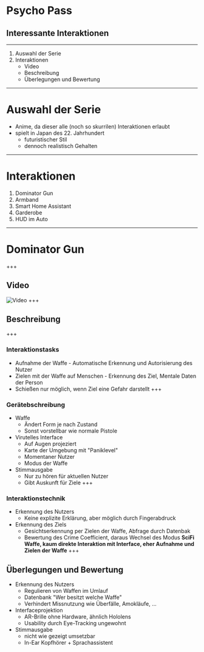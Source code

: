 # Psycho Pass
## Interessante Interaktionen
---
1. Auswahl der Serie
2. Interaktionen
    - Video
    - Beschreibung
    - Überlegungen und Bewertung
---
# Auswahl der Serie
- Anime, da dieser alle (noch so skurrilen) Interaktionen erlaubt
- spielt in Japan des 22. Jahrhundert
    - futuristischer Stil
    - dennoch realistisch Gehalten
---
# Interaktionen
1. Dominator Gun
2. Armband
3. Smart Home Assistant
4. Garderobe
5. HUD im Auto
---
# Dominator Gun
+++
## Video
![Video](https://www.youtube.com/embed/E-hGtr92TSA?start=474&end=493&iv_load_policy=3)
+++
## Beschreibung
+++
### Interaktionstasks
- Aufnahme der Waffe - Automatische Erkennung und Autorisierung des Nutzer
- Zielen mit der Waffe auf Menschen - Erkennung des Ziel, Mentale Daten der Person
- Schießen nur möglich, wenn Ziel eine Gefahr darstellt
+++
### Gerätebschreibung
- Waffe
    - Ändert Form je nach Zustand
    - Sonst vorstellbar wie normale Pistole
- Virutelles Interface
    - Auf Augen projeziert
    - Karte der Umgebung mit "Paniklevel"
    - Momentaner Nutzer
    - Modus der Waffe
- Stimmausgabe
    - Nur zu hören für aktuellen Nutzer
    - Gibt Auskunft für Ziele
+++
### Interaktionstechnik
- Erkennung des Nutzers
    - Keine explizite Erklärung, aber möglich durch Fingerabdruck
- Erkennung des Ziels
    - Gesichtserkennung per Zielen der Waffe, Abfrage durch Datenbak
    - Bewertung des Crime Coefficient, daraus Wechsel des Modus
**SciFi Waffe, kaum direkte Interaktion mit Interface, eher Aufnahme und Zielen der Waffe**
+++
## Überlegungen und Bewertung
- Erkennung des Nutzers
    - Regulieren von Waffen im Umlauf
    - Datenbank "Wer besitzt welche Waffe"
    - Verhindert Missnutzung wie Überfälle, Amokläufe, ...
- Interfaceprojektion
    - AR-Brille ohne Hardware, ähnlich Hololens
    - Usability durch Eye-Tracking ungewohnt
- Stimmausgabe
    - nicht wie gezeigt umsetzbar
    - In-Ear Kopfhörer + Sprachassistent